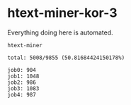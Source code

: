# htext-miner-kor-3

Everything doing here is automated.

```
htext-miner

total: 5008/9855 (50.81684424150178%)

job0: 904
job1: 1048
job2: 986
job3: 1083
job4: 987
```